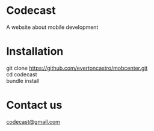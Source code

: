 Codecast
============
A website about mobile development

Installation
============
git clone https://github.com/evertoncastro/mobcenter.git <br>
cd codecast <br>
bundle install <br>


Contact us
============

codecast@gmail.com
